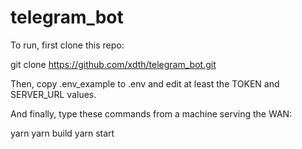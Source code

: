 # telegram_bot
To run, first clone this repo:

git clone https://github.com/xdth/telegram_bot.git

Then, copy .env_example to .env and edit at least the TOKEN and SERVER_URL values.

And finally, type these commands from a machine serving the WAN:

yarn
yarn build
yarn start